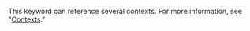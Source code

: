 This keyword can reference several contexts. For more information, see "[Contexts](/actions/learn-github-actions/contexts#context-availability)."

